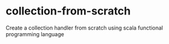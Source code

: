 # collection-from-scratch
Create a collection handler from scratch using scala functional programming language
